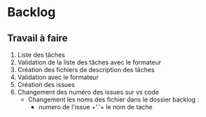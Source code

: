 # Backlog


## Travail à faire 

1. Liste des tâches 
2. Validation de la liste des tâches avec le formateur
3. Création des fichiers de description des tâches
4. Validation avec le formateur 
5. Création des issues 
6. Changement des numéro des issues sur vs code
   - Changement les noms des fichier dans le dossier backlog :
     - numero de l'issue +'.'+ le nom de tache 